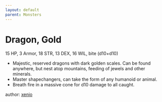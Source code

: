 ```yaml
---
layout: default
parent: Monsters
---
```

# Dragon, Gold
15 HP, 3 Armor, 18 STR, 13 DEX, 16 WIL, bite (d10+d10)  
- Majestic, reserved dragons with dark golden scales. Can be found anywhere, but nest atop mountains, feeding of jewels and other minerals.  
- Master shapechangers, can take the form of any humanoid or animal.  
- Breath fire in a massive cone for d10 damage to all caught.  

author: [xenio](https://xenioinabottle.blogspot.com)
